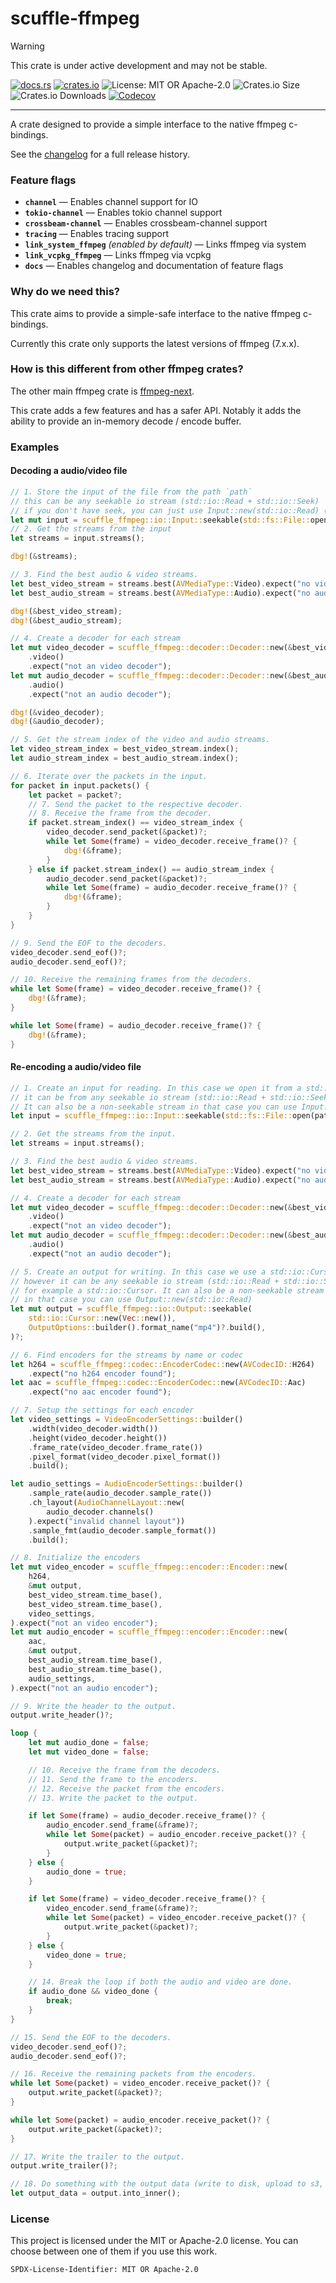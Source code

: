 <!-- sync-readme title [[ -->
# scuffle-ffmpeg
<!-- sync-readme ]] -->

> [!WARNING]  
> This crate is under active development and may not be stable.

<!-- sync-readme badge [[ -->
[![docs.rs](https://img.shields.io/docsrs/scuffle-ffmpeg/0.3.5.svg?logo=docs.rs&label=docs.rs&style=flat-square)](https://docs.rs/scuffle-ffmpeg/0.3.5)
[![crates.io](https://img.shields.io/badge/crates.io-v0.3.5-orange?style=flat-square&logo=rust&logoColor=white)](https://crates.io/crates/scuffle-ffmpeg/0.3.5)
![License: MIT OR Apache-2.0](https://img.shields.io/badge/license-MIT%20OR%20Apache--2.0-purple.svg?style=flat-square)
![Crates.io Size](https://img.shields.io/crates/size/scuffle-ffmpeg/0.3.5.svg?style=flat-square)
![Crates.io Downloads](https://img.shields.io/crates/dv/scuffle-ffmpeg/0.3.5.svg?&label=downloads&style=flat-square)
[![Codecov](https://img.shields.io/codecov/c/github/scufflecloud/scuffle.svg?label=codecov&logo=codecov&style=flat-square)](https://app.codecov.io/gh/scufflecloud/scuffle)
<!-- sync-readme ]] -->

---

<!-- sync-readme rustdoc [[ -->
A crate designed to provide a simple interface to the native ffmpeg c-bindings.

See the [changelog](./CHANGELOG.md) for a full release history.

### Feature flags

* **`channel`** —  Enables channel support for IO
* **`tokio-channel`** —  Enables tokio channel support
* **`crossbeam-channel`** —  Enables crossbeam-channel support
* **`tracing`** —  Enables tracing support
* **`link_system_ffmpeg`** *(enabled by default)* —  Links ffmpeg via system
* **`link_vcpkg_ffmpeg`** —  Links ffmpeg via vcpkg
* **`docs`** —  Enables changelog and documentation of feature flags

### Why do we need this?

This crate aims to provide a simple-safe interface to the native ffmpeg c-bindings.

Currently this crate only supports the latest versions of ffmpeg (7.x.x).

### How is this different from other ffmpeg crates?

The other main ffmpeg crate is [ffmpeg-next](https://github.com/zmwangx/rust-ffmpeg).

This crate adds a few features and has a safer API. Notably it adds the ability to provide an in-memory decode / encode buffer.

### Examples

#### Decoding a audio/video file

````rust
// 1. Store the input of the file from the path `path`
// this can be any seekable io stream (std::io::Read + std::io::Seek)
// if you don't have seek, you can just use Input::new(std::io::Read) (no seeking support)
let mut input = scuffle_ffmpeg::io::Input::seekable(std::fs::File::open(path)?)?;
// 2. Get the streams from the input
let streams = input.streams();

dbg!(&streams);

// 3. Find the best audio & video streams.
let best_video_stream = streams.best(AVMediaType::Video).expect("no video stream found");
let best_audio_stream = streams.best(AVMediaType::Audio).expect("no audio stream found");

dbg!(&best_video_stream);
dbg!(&best_audio_stream);

// 4. Create a decoder for each stream
let mut video_decoder = scuffle_ffmpeg::decoder::Decoder::new(&best_video_stream)?
    .video()
    .expect("not an video decoder");
let mut audio_decoder = scuffle_ffmpeg::decoder::Decoder::new(&best_audio_stream)?
    .audio()
    .expect("not an audio decoder");

dbg!(&video_decoder);
dbg!(&audio_decoder);

// 5. Get the stream index of the video and audio streams.
let video_stream_index = best_video_stream.index();
let audio_stream_index = best_audio_stream.index();

// 6. Iterate over the packets in the input.
for packet in input.packets() {
    let packet = packet?;
    // 7. Send the packet to the respective decoder.
    // 8. Receive the frame from the decoder.
    if packet.stream_index() == video_stream_index {
        video_decoder.send_packet(&packet)?;
        while let Some(frame) = video_decoder.receive_frame()? {
            dbg!(&frame);
        }
    } else if packet.stream_index() == audio_stream_index {
        audio_decoder.send_packet(&packet)?;
        while let Some(frame) = audio_decoder.receive_frame()? {
            dbg!(&frame);
        }
    }
}

// 9. Send the EOF to the decoders.
video_decoder.send_eof()?;
audio_decoder.send_eof()?;

// 10. Receive the remaining frames from the decoders.
while let Some(frame) = video_decoder.receive_frame()? {
    dbg!(&frame);
}

while let Some(frame) = audio_decoder.receive_frame()? {
    dbg!(&frame);
}
````

#### Re-encoding a audio/video file

````rust
// 1. Create an input for reading. In this case we open it from a std::fs::File, however
// it can be from any seekable io stream (std::io::Read + std::io::Seek) for example a std::io::Cursor.
// It can also be a non-seekable stream in that case you can use Input::new(std::io::Read)
let input = scuffle_ffmpeg::io::Input::seekable(std::fs::File::open(path)?)?;

// 2. Get the streams from the input.
let streams = input.streams();

// 3. Find the best audio & video streams.
let best_video_stream = streams.best(AVMediaType::Video).expect("no video stream found");
let best_audio_stream = streams.best(AVMediaType::Audio).expect("no audio stream found");

// 4. Create a decoder for each stream
let mut video_decoder = scuffle_ffmpeg::decoder::Decoder::new(&best_video_stream)?
    .video()
    .expect("not an video decoder");
let mut audio_decoder = scuffle_ffmpeg::decoder::Decoder::new(&best_audio_stream)?
    .audio()
    .expect("not an audio decoder");

// 5. Create an output for writing. In this case we use a std::io::Cursor,
// however it can be any seekable io stream (std::io::Read + std::io::Seek)
// for example a std::io::Cursor. It can also be a non-seekable stream
// in that case you can use Output::new(std::io::Read)
let mut output = scuffle_ffmpeg::io::Output::seekable(
    std::io::Cursor::new(Vec::new()),
    OutputOptions::builder().format_name("mp4")?.build(),
)?;

// 6. Find encoders for the streams by name or codec
let h264 = scuffle_ffmpeg::codec::EncoderCodec::new(AVCodecID::H264)
    .expect("no h264 encoder found");
let aac = scuffle_ffmpeg::codec::EncoderCodec::new(AVCodecID::Aac)
    .expect("no aac encoder found");

// 7. Setup the settings for each encoder
let video_settings = VideoEncoderSettings::builder()
    .width(video_decoder.width())
    .height(video_decoder.height())
    .frame_rate(video_decoder.frame_rate())
    .pixel_format(video_decoder.pixel_format())
    .build();

let audio_settings = AudioEncoderSettings::builder()
    .sample_rate(audio_decoder.sample_rate())
    .ch_layout(AudioChannelLayout::new(
        audio_decoder.channels()
    ).expect("invalid channel layout"))
    .sample_fmt(audio_decoder.sample_format())
    .build();

// 8. Initialize the encoders
let mut video_encoder = scuffle_ffmpeg::encoder::Encoder::new(
    h264,
    &mut output,
    best_video_stream.time_base(),
    best_video_stream.time_base(),
    video_settings,
).expect("not an video encoder");
let mut audio_encoder = scuffle_ffmpeg::encoder::Encoder::new(
    aac,
    &mut output,
    best_audio_stream.time_base(),
    best_audio_stream.time_base(),
    audio_settings,
).expect("not an audio encoder");

// 9. Write the header to the output.
output.write_header()?;

loop {
    let mut audio_done = false;
    let mut video_done = false;

    // 10. Receive the frame from the decoders.
    // 11. Send the frame to the encoders.
    // 12. Receive the packet from the encoders.
    // 13. Write the packet to the output.

    if let Some(frame) = audio_decoder.receive_frame()? {
        audio_encoder.send_frame(&frame)?;
        while let Some(packet) = audio_encoder.receive_packet()? {
            output.write_packet(&packet)?;
        }
    } else {
        audio_done = true;
    }

    if let Some(frame) = video_decoder.receive_frame()? {
        video_encoder.send_frame(&frame)?;
        while let Some(packet) = video_encoder.receive_packet()? {
            output.write_packet(&packet)?;
        }
    } else {
        video_done = true;
    }

    // 14. Break the loop if both the audio and video are done.
    if audio_done && video_done {
        break;
    }
}

// 15. Send the EOF to the decoders.
video_decoder.send_eof()?;
audio_decoder.send_eof()?;

// 16. Receive the remaining packets from the encoders.
while let Some(packet) = video_encoder.receive_packet()? {
    output.write_packet(&packet)?;
}

while let Some(packet) = audio_encoder.receive_packet()? {
    output.write_packet(&packet)?;
}

// 17. Write the trailer to the output.
output.write_trailer()?;

// 18. Do something with the output data (write to disk, upload to s3, etc).
let output_data = output.into_inner();
````

### License

This project is licensed under the MIT or Apache-2.0 license.
You can choose between one of them if you use this work.

`SPDX-License-Identifier: MIT OR Apache-2.0`
<!-- sync-readme ]] -->
